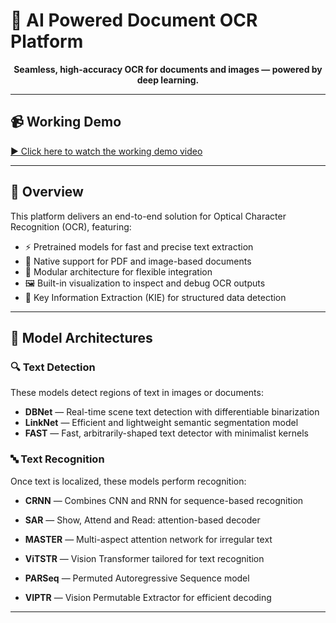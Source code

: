 # 🧠 AI Powered Document OCR Platform

<p align="center">
  <b>Seamless, high-accuracy OCR for documents and images — powered by deep learning.</b>
</p>

---

## 📹 Working Demo

[▶️ Click here to watch the working demo video](./AI%20Powered%20Document%20OCR%20Platform.mp4)

---

## 🚀 Overview

This platform delivers an end-to-end solution for Optical Character Recognition (OCR), featuring:

- ⚡ Pretrained models for fast and precise text extraction
- 📄 Native support for PDF and image-based documents
- 🧱 Modular architecture for flexible integration
- 🖼️ Built-in visualization to inspect and debug OCR outputs
- 🧪 Key Information Extraction (KIE) for structured data detection

---

## 🧠 Model Architectures

### 🔍 Text Detection

These models detect regions of text in images or documents:

- **DBNet** — Real-time scene text detection with differentiable binarization
- **LinkNet** — Efficient and lightweight semantic segmentation model
- **FAST** — Fast, arbitrarily-shaped text detector with minimalist kernels

### 🔤 Text Recognition

Once text is localized, these models perform recognition:

- **CRNN** — Combines CNN and RNN for sequence-based recognition
- **SAR** — Show, Attend and Read: attention-based decoder
- **MASTER** — Multi-aspect attention network for irregular text

- **ViTSTR** — Vision Transformer tailored for text recognition
- **PARSeq** — Permuted Autoregressive Sequence model
- **VIPTR** — Vision Permutable Extractor for efficient decoding

---

